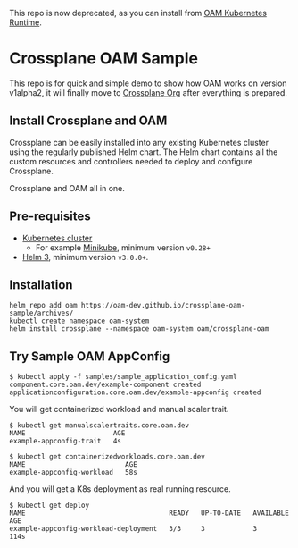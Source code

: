 This repo is now deprecated, as you can install from [OAM Kubernetes Runtime](https://github.com/crossplane/oam-kubernetes-runtime#install-oam-runtime).

# Crossplane OAM Sample

This repo is for quick and simple demo to show how OAM works on version v1alpha2,
it will finally move to [Crossplane Org](https://github.com/crossplane/) after
everything is prepared.

## Install Crossplane and OAM

Crossplane can be easily installed into any existing Kubernetes cluster using
the regularly published Helm chart. The Helm chart contains all the custom
resources and controllers needed to deploy and configure Crossplane.

Crossplane and OAM all in one.

## Pre-requisites

* [Kubernetes cluster](https://kubernetes.io/docs/setup/)
  * For example
    [Minikube](https://kubernetes.io/docs/tasks/tools/install-minikube/),
    minimum version `v0.28+`
* [Helm 3](https://helm.sh/docs/intro/), minimum version `v3.0.0+`.


## Installation

```console
helm repo add oam https://oam-dev.github.io/crossplane-oam-sample/archives/
kubectl create namespace oam-system
helm install crossplane --namespace oam-system oam/crossplane-oam
```

## Try Sample OAM AppConfig

```
$ kubectl apply -f samples/sample_application_config.yaml
component.core.oam.dev/example-component created
applicationconfiguration.core.oam.dev/example-appconfig created
```

You will get containerized workload and manual scaler trait.

```
$ kubectl get manualscalertraits.core.oam.dev
NAME                      AGE
example-appconfig-trait   4s
```

```
$ kubectl get containerizedworkloads.core.oam.dev
NAME                         AGE
example-appconfig-workload   58s
```

And you will get a K8s deployment as real running resource.

```
$ kubectl get deploy
NAME                                    READY   UP-TO-DATE   AVAILABLE   AGE
example-appconfig-workload-deployment   3/3     3            3           114s
```

